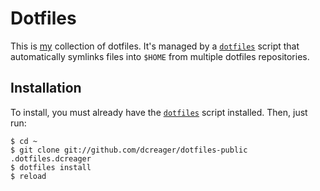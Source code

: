 # Dotfiles

This is [my](https://github.com/dcreager/) collection of dotfiles.  It's
managed by a [`dotfiles`](https://github.com/dcreager/dotfiles-base/)
script that automatically symlinks files into `$HOME` from multiple
dotfiles repositories.

## Installation

To install, you must already have the
[`dotfiles`](https://github.com/dcreager/dotfiles-base/) script
installed.  Then, just run:

    $ cd ~
    $ git clone git://github.com/dcreager/dotfiles-public .dotfiles.dcreager
    $ dotfiles install
    $ reload
